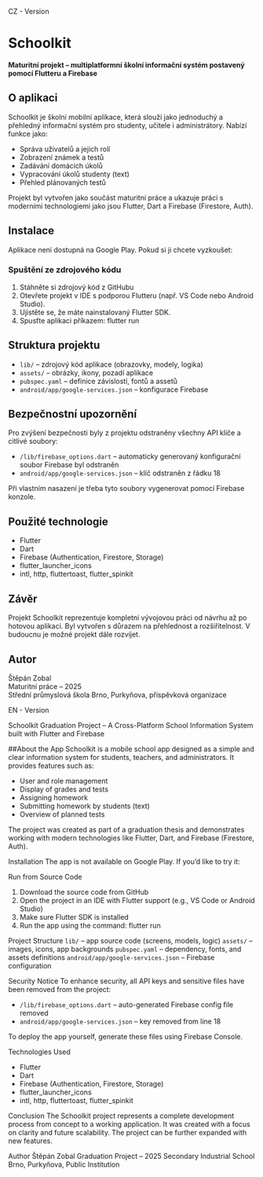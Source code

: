 CZ - Version

# Schoolkit

**Maturitní projekt – multiplatformní školní informační systém postavený pomocí Flutteru a Firebase**

## O aplikaci

Schoolkit je školní mobilní aplikace, která slouží jako jednoduchý a přehledný informační systém pro studenty, učitele i administrátory. Nabízí funkce jako:

- Správa uživatelů a jejich rolí
- Zobrazení známek a testů
- Zadávání domácích úkolů
- Vypracování úkolů studenty (text)
- Přehled plánovaných testů

Projekt byl vytvořen jako součást maturitní práce a ukazuje práci s moderními technologiemi jako jsou Flutter, Dart a Firebase (Firestore, Auth).

## Instalace

Aplikace není dostupná na Google Play. Pokud si ji chcete vyzkoušet:

### Spuštění ze zdrojového kódu

1. Stáhněte si zdrojový kód z GitHubu
2. Otevřete projekt v IDE s podporou Flutteru (např. VS Code nebo Android Studio).
3. Ujistěte se, že máte nainstalovaný Flutter SDK.
4. Spusťte aplikaci příkazem: flutter run

## Struktura projektu

- `lib/` – zdrojový kód aplikace (obrazovky, modely, logika)
- `assets/` – obrázky, ikony, pozadí aplikace
- `pubspec.yaml` – definice závislostí, fontů a assetů
- `android/app/google-services.json` – konfigurace Firebase

## Bezpečnostní upozornění

Pro zvýšení bezpečnosti byly z projektu odstraněny všechny API klíče a citlivé soubory:

- `/lib/firebase_options.dart` – automaticky generovaný konfigurační soubor Firebase byl odstraněn
- `android/app/google-services.json` – klíč odstraněn z řádku 18

Při vlastním nasazení je třeba tyto soubory vygenerovat pomocí Firebase konzole.

## Použité technologie

- Flutter
- Dart
- Firebase (Authentication, Firestore, Storage)
- flutter_launcher_icons
- intl, http, fluttertoast, flutter_spinkit

## Závěr

Projekt Schoolkit reprezentuje kompletní vývojovou práci od návrhu až po hotovou aplikaci. Byl vytvořen s důrazem na přehlednost a rozšiřitelnost. V budoucnu je možné projekt dále rozvíjet.

## Autor

Štěpán Zobal  
Maturitní práce – 2025  
Střední průmyslová škola Brno, Purkyňova, příspěvková organizace




EN - Version

Schoolkit
Graduation Project – A Cross-Platform School Information System built with Flutter and Firebase

##About the App
Schoolkit is a mobile school app designed as a simple and clear information system for students, teachers, and administrators. It provides features such as:

- User and role management
- Display of grades and tests
- Assigning homework
- Submitting homework by students (text)
- Overview of planned tests

The project was created as part of a graduation thesis and demonstrates working with modern technologies like Flutter, Dart, and Firebase (Firestore, Auth).

Installation
The app is not available on Google Play. If you’d like to try it:

Run from Source Code
1. Download the source code from GitHub
2. Open the project in an IDE with Flutter support (e.g., VS Code or Android Studio)
3. Make sure Flutter SDK is installed
4. Run the app using the command: flutter run

Project Structure
`lib/` – app source code (screens, models, logic)
`assets/` – images, icons, app backgrounds
`pubspec.yaml` – dependency, fonts, and assets definitions
`android/app/google-services.json` – Firebase configuration

Security Notice
To enhance security, all API keys and sensitive files have been removed from the project:

- `/lib/firebase_options.dart` – auto-generated Firebase config file removed
- `android/app/google-services.json` – key removed from line 18

To deploy the app yourself, generate these files using Firebase Console.

Technologies Used
- Flutter
- Dart
- Firebase (Authentication, Firestore, Storage)
- flutter_launcher_icons
- intl, http, fluttertoast, flutter_spinkit

Conclusion
The Schoolkit project represents a complete development process from concept to a working application. It was created with a focus on clarity and future scalability. The project can be further expanded with new features.

Author
Štěpán Zobal
Graduation Project – 2025
Secondary Industrial School Brno, Purkyňova, Public Institution